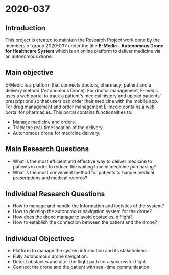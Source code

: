 # 2020-037

## Introduction

This project is created to maintain the Research Project work done by the members of group 2020-037 under the title **E-Medic - Autonomous Drone for Healthcare System** which is an online platform to deliver medicine via an autonomous drone.

## Main objective

E-Medic is a platform that connects doctors, pharmacy, patient and a delivery method (Autonomous Drone). For doctor management, E-medic uses a web portal to track a patient's medical history and upload patients’ prescriptions so that users can order their medicine with the mobile app. For drug management and order management E-medic contains a web portal for pharmacies. This portal contains functionalities to:
- Manage medicine and orders.
- Track the real-time location of the delivery.
- Autonomous drone for medicine delivery.

## Main Research Questions
- What is the most efficient and effective way to deliver medicine to patients in order to reduce the waiting time in medicine purchasing?
- What is the most convenient method for patients to handle medical prescriptions and medical records?

## Individual Research Questions

-   How to manage and handle the Information and logistics of the system?
-   How to develop the autonomous navigation system for the drone?
-   How does the drone manage to avoid obstacles in flight?
-   How to establish the connection between the patient and the drone?

## Individual Objectives

-   Platform to manage the system information and its stakeholders.
-   Fully autonomous drone navigation.
-   Detect obstacles and alter the flight path for a successful flight.
-   Connect the drone and the patient with real-time communication.
